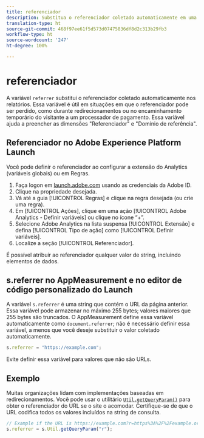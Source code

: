 ```yaml
---
title: referenciador
description: Substitua o referenciador coletado automaticamente em uma ocorrência.
translation-type: ht
source-git-commit: 468f97ee61f5d573d07475836df8d2c313b29fb3
workflow-type: ht
source-wordcount: '247'
ht-degree: 100%

---
```



# referenciador

A variável `referrer` substitui o referenciador coletado automaticamente nos relatórios. Essa variável é útil em situações em que o referenciador pode ser perdido, como durante redirecionamentos ou no encaminhamento temporário do visitante a um processador de pagamento. Essa variável ajuda a preencher as dimensões &quot;Referenciador&quot; e &quot;Domínio de referência&quot;.

## Referenciador no Adobe Experience Platform Launch

Você pode definir o referenciador ao configurar a extensão do Analytics (variáveis globais) ou em Regras.

1. Faça logon em [launch.adobe.com](https://launch.adobe.com) usando as credenciais da Adobe ID.
2. Clique na propriedade desejada.
3. Vá até a guia [!UICONTROL Regras] e clique na regra desejada (ou crie uma regra).
4. Em [!UICONTROL Ações], clique em uma ação [!UICONTROL Adobe Analytics - Definir variáveis] ou clique no ícone “+”.
5. Selecione Adobe Analytics na lista suspensa [!UICONTROL Extensão] e defina [!UICONTROL Tipo de ação] como [!UICONTROL Definir variáveis].
6. Localize a seção [!UICONTROL Referenciador].

É possível atribuir ao referenciador qualquer valor de string, incluindo elementos de dados.

## s.referrer no AppMeasurement e no editor de código personalizado do Launch

A variável `s.referrer` é uma string que contém o URL da página anterior. Essa variável pode armazenar no máximo 255 bytes; valores maiores que 255 bytes são truncados. O AppMeasurement define essa variável automaticamente como `document.referrer`; não é necessário definir essa variável, a menos que você deseje substituir o valor coletado automaticamente.

```js
s.referrer = "https://example.com";
```

Evite definir essa variável para valores que não são URLs.

## Exemplo

Muitas organizações lidam com implementações baseadas em redirecionamentos. Você pode usar o utilitário [`Util.getQueryParam()`](../functions/util-getqueryparam.md) para obter o referenciador do URL se o site o acomodar. Certifique-se de que o URL codifica todos os valores incluídos na string de consulta.

```js
// Example if the URL is https://example.com?r=https%3A%2F%2Fexample.org
s.referrer = s.Util.getQueryParam("r");
```

